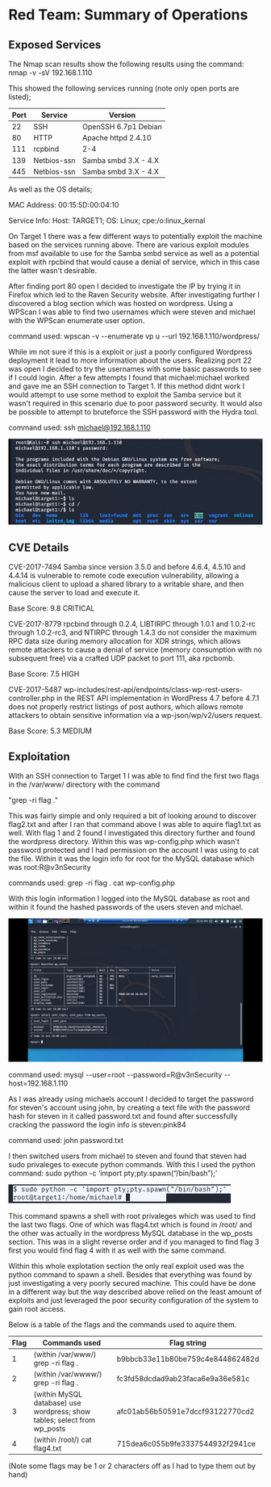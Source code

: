 ﻿# Red Team: Summary of Operations

## Exposed Services

The Nmap scan results show the following results using the command: nmap -v -sV 192.168.1.110

This showed the following services running (note only open ports are listed);


| Port 	| Service     	| Version              	|
|------	|-------------	|----------------------	|
| 22   	| SSH         	| OpenSSH 6.7p1 Debian 	|
| 80   	| HTTP        	| Apache httpd 2.4.10  	|
| 111  	| rcpbind     	| 2-4                  	|
| 139  	| Netbios-ssn 	| Samba smbd 3.X - 4.X 	|
| 445  	| Netbios-ssn 	| Samba smbd 3.X - 4.X 	|

As well as the OS details;

MAC Address: 00:15:5D:00:04:10

Service Info: Host: TARGET1; OS: Linux; cpe:/o:linux\_kernal

On Target 1 there was a few different ways to potentially exploit the machine based on the services running above. There are various exploit modules from msf available to use for the Samba smbd service as well as a potential exploit with rpcbind that would cause a denial of service, which in this case the latter wasn't desirable.

After finding port 80 open I decided to investigate the IP by trying it in Firefox which led to the Raven Security website. After investigating further I discovered a blog section which was hosted on wordpress. Using a WPScan I was able to find two usernames which were steven and michael with the WPScan enumerate user option.

command used: wpscan -v --enumerate vp u --url 192.168.1.110/wordpress/



While im not sure if this is a exploit or just a poorly configured Wordpress deployment it lead to more information about the users. Realizing port 22 was open I decided to try the usernames with some basic passwords to see if I could login. After a few attempts I found that michael:michael worked and gave me an SSH connection to Target 1. If this method didnt work I would attempt to use some method to exploit the Samba service but it wasn't required in this scenario due to poor password security. It would also be possible to attempt to bruteforce the SSH password with the Hydra tool.

command used: ssh michael@192.168.1.110

![alt text](https://github.com/Nicholas-Menanno/FinalProject/blob/3f18c2963649887ea427fd7a5dc7c10fba7dd176/SSHGoodToGo.png)

## CVE Details

CVE-2017-7494 Samba since version 3.5.0 and before 4.6.4, 4.5.10 and 4.4.14 is vulnerable to remote code execution vulnerability, allowing a malicious client to upload a shared library to a writable share, and then cause the server to load and execute it.

Base Score:  9.8 CRITICAL

CVE-2017-8779 rpcbind through 0.2.4, LIBTIRPC through 1.0.1 and 1.0.2-rc through 1.0.2-rc3, and NTIRPC through 1.4.3 do not consider the maximum RPC data size during memory allocation for XDR strings, which allows remote attackers to cause a denial of service (memory consumption with no subsequent free) via a crafted UDP packet to port 111, aka rpcbomb.

Base Score:  7.5 HIGH

CVE-2017-5487 wp-includes/rest-api/endpoints/class-wp-rest-users-controller.php in the REST API implementation in WordPress 4.7 before 4.7.1 does not properly restrict listings of post authors, which allows remote attackers to obtain sensitive information via a wp-json/wp/v2/users request.

Base Score:  5.3 MEDIUM

## Exploitation

With an SSH connection to Target 1 I was able to find find the first two flags in the /var/www/ directory with the command

"grep -ri flag ."

This was fairly simple and only required a bit of looking around to discover flag2.txt and after I ran that command above I was able to aquire flag1.txt as well. With flag 1 and 2 found I investigated this directory further and found the wordpress directory. Within this was wp-config.php which wasn't password protected and I had permission on the account I was using to cat the file. Within it was the login info for root for the MySQL database which was root:R@v3nSecurity

commands used: grep -ri flag .
               cat wp-config.php

With this login information I logged into the MySQL database as root and within it found the hashed passwords of the users
steven and michael.

![alt text](https://github.com/Nicholas-Menanno/FinalProject/blob/adc8186d3ca93b79d2959f14645f96436d7ad20d/PassWordHashTable.png)

command used: mysql --user=root --password=R@v3nSecurity --host=192.168.1.110

As I was already using michaels account I decided to target the password for steven's account using john, by creating a text file with the password hash for steven in it called password.txt and found after successfully cracking the password the login info is steven:pink84

command used: john password.txt

I then switched users from michael to steven and found that steven had sudo privaleges to execute python commands. With this I used the python command: 
sudo python -c ‘import pty;pty.spawn(“/bin/bash”);’

![alt text](https://github.com/Nicholas-Menanno/FinalProject/blob/c6fdd1a280fb4b6e20d26e7627521bb4edb3b8de/PythonExploit.png)

This command spawns a shell with root privaleges which was used to find the last two flags. One of which was flag4.txt which is found in /root/ and the other was actually in the wordpress MySQL database in the wp_posts section. This was in a slight reverse order and if you managed to find flag 3 first you would find flag 4 with it as well with the same command.

Within this whole explotation section the only real exploit used was the python command to spawn a shell. Besides that everything was found by just investigating a very poorly secured machine. This could have be done in a different way but the way described above relied on the least amount of exploits and just leveraged the poor security configuration of the system to gain root access.

Below is a table of the flags and the commands used to aquire them.

| Flag 	| Commands used                                                              	| Flag string                      	|
|------	|-----------------------------------------------------------------------------|----------------------------------	|
| 1    	| (within /var/www/) grep -ri flag .                                         	| b9bbcb33e11b80be759c4e844862482d 	|
| 2    	| (within /var/wwww/) grep -ri flag .                                        	| fc3fd58dcdad9ab23faca6e9a36e581c 	|
| 3    	| (within MySQL database) use wordpress; show tables; select from wp_posts    | afc01ab56b50591e7dccf93122770cd2 	|
| 4    	| (within /root/) cat flag4.txt	                                              | 715dea6c055b9fe3337544932f2941ce 	|

(Note some flags may be 1 or 2 characters off as I had to type them out by hand)



















